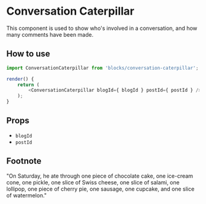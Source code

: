 # Conversation Caterpillar

This component is used to show who's involved in a conversation, and how many comments have been made.

## How to use

```js
import ConversationCaterpillar from 'blocks/conversation-caterpillar';

render() {
	return (
		<ConversationCaterpillar blogId={ blogId } postId={ postId } />
	);
}
```

## Props

- `blogId`
- `postId`

## Footnote

"On Saturday, he ate through one piece of chocolate cake, one ice-cream cone, one pickle, one slice of Swiss cheese, one slice of salami, one lollipop, one piece of cherry pie, one sausage, one cupcake, and one slice of watermelon."
